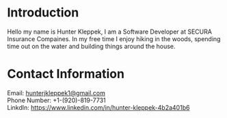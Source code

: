 # Introduction
Hello my name is Hunter Kleppek, I am a Software Developer at SECURA Insurance Compaines. In my free time I enjoy hiking in the woods, spending time out on the water and building things around the house.

# Contact Information
Email: hunterjkleppek1@gmail.com <br>
Phone Number: +1-(920)-819-7731 <br>
LinkdIn: https://www.linkedin.com/in/hunter-kleppek-4b2a401b6
